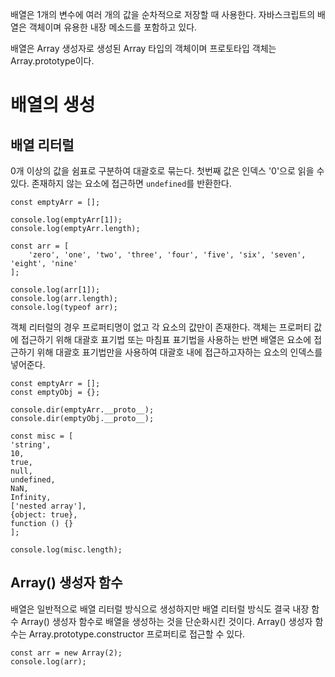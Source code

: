 배열은 1개의 변수에 여러 개의 값을 순차적으로 저장할 때 사용한다. 자바스크립트의 배열은 객체이며 유용한 내장 메소드를 포함하고 있다.

배열은 Array 생성자로 생성된 Array 타입의 객체이며 프로토타입 객체는 Array.prototype이다.

# 배열의 생성

## 배열 리터럴
0개 이상의 값을 쉼표로 구분하여 대괄호로 묶는다. 첫번째 값은 인덱스 '0'으로 읽을 수 있다. 존재하지 않는 요소에 접근하면 `undefined`를 반환한다.

```
const emptyArr = [];

console.log(emptyArr[1]);
console.log(emptyArr.length);

const arr = [
    'zero', 'one', 'two', 'three', 'four', 'five', 'six', 'seven', 'eight', 'nine'
];

console.log(arr[1]);
console.log(arr.length);
console.log(typeof arr);
```

객체 리터럴의 경우 프로퍼티명이 없고 각 요소의 값만이 존재한다.
객체는 프로퍼티 값에 접근하기 위해 대괄호 표기법 또는 마침표 표기법을 사용하는 반면 배열은 요소에 접근하기 위해 대괄호 표기법만을 사용하여 대괄호 내에 접근하고자하는 요소의 인덱스를 넣어준다.


```
const emptyArr = [];
const emptyObj = {};

console.dir(emptyArr.__proto__);
console.dir(emptyObj.__proto__);

const misc = [
'string',
10,
true,
null,
undefined,
NaN,
Infinity,
['nested array'],
{object: true},
function () {}
];

console.log(misc.length);
```

## Array() 생성자 함수
배열은 일반적으로 배열 리터럴 방식으로 생성하지만 배열 리터럴 방식도 결국 내장 함수 Array() 생성자 함수로 배열을 생성하는 것을 단순화시킨 것이다. Array() 생성자 함수는 Array.prototype.constructor 프로퍼티로 접근할 수 있다.


```
const arr = new Array(2);
console.log(arr);


```